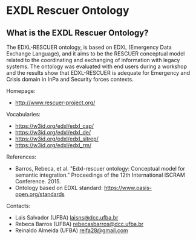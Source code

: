 # EXDL Rescuer Ontology

## What is the EXDL Rescuer Ontology?
The EDXL-RESCUER ontology, is based on EDXL (Emergency Data Exchange Language), and it aims to be the RESCUER conceptual model related to the coordinating and exchanging of information with legacy systems. The ontology was evaluated with end users during a workshop and the results show that EDXL-RESCUER is  adequate for Emergency and Crisis domain in InPa and Security forces contexts.

Homepage:
* http://www.rescuer-project.org/

Vocabularies:
* https://w3id.org/edxl/edxl_cap/
* https://w3id.org/edxl/edxl_de/
* https://w3id.org/edxl/edxl_sitrep/
* https://w3id.org/edxl/edxl_rm/

References:
* Barros, Rebeca, et al. "Edxl-rescuer ontology: Conceptual model for semantic integration." Proceedings of the 12th International ISCRAM Conference. 2015.
* Ontology based on EDXL standard: https://www.oasis-open.org/standards

Contacts:
* Lais Salvador (UFBA) <laisns@dcc.ufba.br>
* Rebeca Barros (UFBA) <rebecasbarros@dcc.ufba.br>
* Reinaldo Almeida (UFBA) <reifa28@gmail.com>
